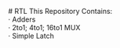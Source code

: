 <p style="textalign: center" >
# RTL
This Repository Contains:<br>
· Adders<br>
· 2to1; 4to1; 16to1 MUX<br>
· Simple Latch
</p>
